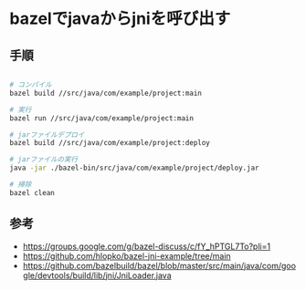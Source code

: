 # bazelでjavaからjniを呼び出す

## 手順
```sh

# コンパイル
bazel build //src/java/com/example/project:main

# 実行
bazel run //src/java/com/example/project:main

# jarファイルデプロイ
bazel build //src/java/com/example/project:deploy

# jarファイルの実行
java -jar ./bazel-bin/src/java/com/example/project/deploy.jar

# 掃除
bazel clean

```

## 参考
- https://groups.google.com/g/bazel-discuss/c/fY_hPTGL7To?pli=1
- https://github.com/hlopko/bazel-jni-example/tree/main
- https://github.com/bazelbuild/bazel/blob/master/src/main/java/com/google/devtools/build/lib/jni/JniLoader.java
